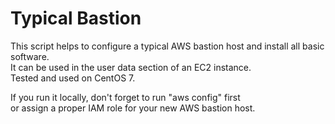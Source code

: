 # Typical Bastion
This script helps to configure a typical AWS bastion host and install all basic software.\
It can be used in the user data section of an EC2 instance.\
Tested and used on CentOS 7.

If you run it locally, don't forget to run "aws config" first\
or assign a proper IAM role for your new AWS bastion host.
